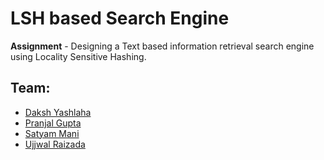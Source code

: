# LSH based Search Engine

**Assignment** - Designing a Text based information retrieval search engine using Locality Sensitive Hashing. <br>


## Team:
* [Daksh Yashlaha](https://github.com/tufty-123)&nbsp;&nbsp;
* [Pranjal Gupta](https://github.com/PranjalGupta2199) &nbsp; &nbsp;&nbsp; &nbsp;
* [Satyam Mani](https://github.com/sat13mani) &nbsp;&nbsp;&nbsp;&nbsp;&nbsp;&nbsp;
* [Ujjwal Raizada](https://github.com/ujjwal-raizada) &nbsp;&nbsp;&nbsp;
